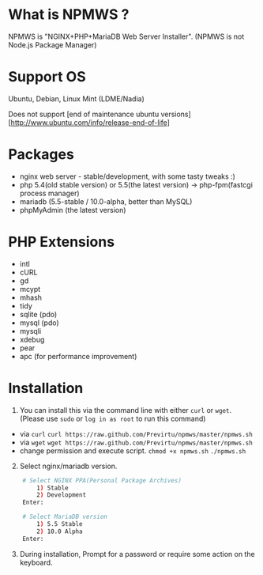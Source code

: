 # What is NPMWS ?

NPMWS is "NGINX+PHP+MariaDB Web Server Installer".
(NPMWS is not Node.js Package Manager)

# Support OS

Ubuntu, Debian, Linux Mint (LDME/Nadia)

Does not support [end of maintenance ubuntu versions][http://www.ubuntu.com/info/release-end-of-life]

# Packages

* nginx web server - stable/development, with some tasty tweaks :)
* php 5.4(old stable version) or 5.5(the latest version) -> php-fpm(fastcgi process manager)
* mariadb (5.5-stable / 10.0-alpha, better than MySQL)
* phpMyAdmin (the latest version)

# PHP Extensions

* intl
* cURL
* gd
* mcypt
* mhash
* tidy
* sqlite (pdo)
* mysql (pdo)
* mysqli
* xdebug
* pear
* apc (for performance improvement)

# Installation

1. You can install this via the command line with either `curl` or `wget`. (Please use `sudo` or `log in as root` to run this command)
* via `curl`
 `curl https://raw.github.com/Previrtu/npmws/master/npmws.sh`
* via `wget`
 `wget https://raw.github.com/Previrtu/npmws/master/npmws.sh`
* change permission and execute script.
 `chmod +x npmws.sh`
 `./npmws.sh`

2. Select nginx/mariadb version.
```bash
	# Select NGINX PPA(Personal Package Archives)
		1) Stable
		2) Development
	Enter: 

	# Select MariaDB version
		1) 5.5 Stable
		2) 10.0 Alpha
	Enter: 
```

3. During installation, Prompt for a password or require some action on the keyboard.


